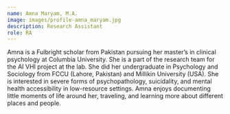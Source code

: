 ```yaml
---
name: Amna Maryam, M.A.
image: images/profile-amna_maryam.jpg
description: Research Assistant
role: RA
---
```


Amna is a Fulbright scholar from Pakistan pursuing her master’s in clinical psychology at Columbia University. She is a part of the research team for the AI VHI project at the lab. She did her undergraduate in Psychology and Sociology from FCCU (Lahore, Pakistan) and Millikin University (USA). She is interested in severe forms of psychopathology, suicidality, and mental health accessibility in low-resource settings.  Amna enjoys documenting little moments of life around her, traveling, and learning more about different places and people. 
